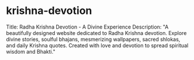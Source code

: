 # krishna-devotion
Title: Radha Krishna Devotion - A Divine Experience  Description: "A beautifully designed website dedicated to Radha Krishna devotion. Explore divine stories, soulful bhajans, mesmerizing wallpapers, sacred shlokas, and daily Krishna quotes. Created with love and devotion to spread spiritual wisdom and Bhakti."

